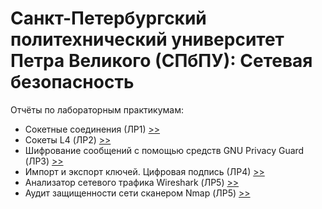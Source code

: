 Санкт-Петербургский политехнический университет Петра Великого (СПбПУ): Сетевая безопасность
=======================

Отчёты по лабораторным практикумам:
- Сокетные соединения (ЛР1) [>>](https://github.com/SemenMartynov/SPbPU_NetworkSecurity/blob/main/LabProjects/lab01.tex)
- Сокеты L4 (ЛР2) [>>](https://github.com/SemenMartynov/SPbPU_NetworkSecurity/blob/main/LabProjects/lab02.tex)
- Шифрование сообщений с помощью средств GNU Privacy Guard (ЛР3) [>>](https://github.com/SemenMartynov/SPbPU_NetworkSecurity/blob/main/LabProjects/lab03.tex)
- Импорт и экспорт ключей. Цифровая подпись (ЛР4) [>>](https://github.com/SemenMartynov/SPbPU_NetworkSecurity/blob/main/LabProjects/lab04.tex)
- Анализатор сетевого трафика Wireshark (ЛР5) [>>](https://github.com/SemenMartynov/SPbPU_NetworkSecurity/blob/main/LabProjects/lab05.tex)
- Аудит защищенности сети сканером Nmap (ЛР5) [>>](https://github.com/SemenMartynov/SPbPU_NetworkSecurity/blob/main/LabProjects/lab06.tex)
